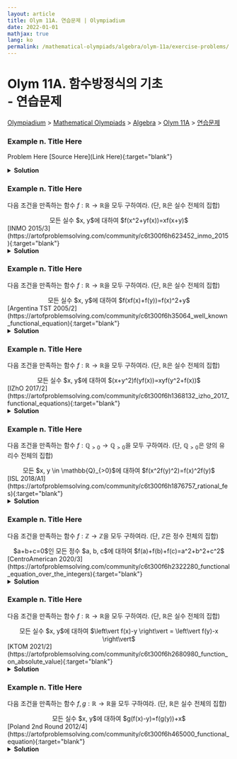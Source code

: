 ```yaml
---
layout: article
title: Olym 11A. 연습문제 | Olympiadium
date: 2022-01-01
mathjax: true
lang: ko
permalink: /mathematical-olympiads/algebra/olym-11a/exercise-problems/
---
```

# Olym 11A. 함수방정식의 기초 <br> <ssup> - 연습문제</ssup>

<a href="{{ site.homeurl }}">Olympiadium</a> > <a href="{{ site.homeurl }}mathematical-olympiads/">Mathematical Olympiads</a> > <a href="{{ site.homeurl }}mathematical-olympiads/algebra/">Algebra</a> > <a href="{{ site.homeurl }}mathematical-olympiads/algebra/olym-11a/">Olym 11A</a> > <a href="{{ site.homeurl }}mathematical-olympiads/algebra/olym-11a/exercise-problems/">연습문제</a>

### Example n. Title Here
<skyblueboard> Problem Here </skyblueboard>
[Source Here](Link Here){:target="blank"}
<pinkborder><details>
<summary><b>Solution</b></summary>
Solution Here. 
</details></pinkborder>

### Example n. Title Here
<skyblueboard> 다음 조건을 만족하는 함수 $f: \mathbb{R} \rightarrow \mathbb{R}$을 모두 구하여라. (단, $\mathbb{R}$은 실수 전체의 집합)
  <center><ssbr/> 모든 실수 $x, y$에 대하여 $f(x^2+yf(x))=xf(x+y)$ </center>  </skyblueboard>
[INMO 2015/3](https://artofproblemsolving.com/community/c6t300f6h623452_inmo_2015){:target="blank"}
<pinkborder><details>
<summary><b>Solution</b></summary>
Solution Here. 
</details></pinkborder>

### Example n. Title Here
<skyblueboard> 다음 조건을 만족하는 함수 $f: \mathbb{R} \rightarrow \mathbb{R}$을 모두 구하여라. (단, $\mathbb{R}$은 실수 전체의 집합)
  <center><ssbr/> 모든 실수 $x, y$에 대하여 $f(xf(x)+f(y))=f(x)^2+y$ </center>  </skyblueboard>
[Argentina TST 2005/2](https://artofproblemsolving.com/community/c6t300f6h35064_well_known_functional_equation){:target="blank"}
<pinkborder><details>
<summary><b>Solution</b></summary>
Solution Here. 
</details></pinkborder>

### Example n. Title Here
<skyblueboard> 다음 조건을 만족하는 함수 $f: \mathbb{R} \rightarrow \mathbb{R}$을 모두 구하여라. (단, $\mathbb{R}$은 실수 전체의 집합)
  <center><ssbr/> 모든 실수 $x, y$에 대하여 $(x+y^2)f(yf(x))=xyf(y^2+f(x))$ </center>  </skyblueboard>
[IZhO 2017/2](https://artofproblemsolving.com/community/c6t300f6h1368132_izho_2017_functional_equations){:target="blank"}
<pinkborder><details>
<summary><b>Solution</b></summary>
Solution Here. 
</details></pinkborder>

### Example n. Title Here
<skyblueboard> 다음 조건을 만족하는 함수 $f: \mathbb{Q}_{>0} \rightarrow \mathbb{Q}_{>0}$을 모두 구하여라. (단, $\mathbb{Q}_{>0}$은 양의 유리수 전체의 집합)
  <center><ssbr/> 모든 $x, y \in \mathbb{Q}_{>0}$에 대하여 $f(x^2f(y)^2)=f(x)^2f(y)$ </center>  </skyblueboard>
[ISL 2018/A1](https://artofproblemsolving.com/community/c6t300f6h1876757_rational_fes){:target="blank"}
<pinkborder><details>
<summary><b>Solution</b></summary>
Solution Here. 
</details></pinkborder>

### Example n. Title Here
<skyblueboard> 다음 조건을 만족하는 함수 $f: \mathbb{Z} \rightarrow \mathbb{Z}$을 모두 구하여라. (단, $\mathbb{Z}$은 정수 전체의 집합)
  <center><ssbr/> $a+b+c=0$인 모든 정수 $a, b, c$에 대하여 $f(a)+f(b)+f(c)=a^2+b^2+c^2$ </center>  </skyblueboard>
[CentroAmerican 2020/3](https://artofproblemsolving.com/community/c6t300f6h2322280_functional_equation_over_the_integers){:target="blank"}
<pinkborder><details>
<summary><b>Solution</b></summary>
Solution Here. 
</details></pinkborder>

### Example n. Title Here
<skyblueboard> 다음 조건을 만족하는 함수 $f: \mathbb{R} \rightarrow \mathbb{R}$을 모두 구하여라. (단, $\mathbb{R}$은 실수 전체의 집합)
  <center><ssbr/> 모든 실수 $x, y$에 대하여 $\left\vert f(x)-y \right\vert = \left\vert f(y)-x \right\vert$ </center>  </skyblueboard>
[KTOM 2021/2](https://artofproblemsolving.com/community/c6t300f6h2680980_function_on_absolute_value){:target="blank"}
<pinkborder><details>
<summary><b>Solution</b></summary>
Solution Here. 
</details></pinkborder>

### Example n. Title Here
<skyblueboard> 다음 조건을 만족하는 함수 $f, g: \mathbb{R} \rightarrow \mathbb{R}$을 모두 구하여라. (단, $\mathbb{R}$은 실수 전체의 집합)
  <center><ssbr/> 모든 실수 $x, y$에 대하여 $g(f(x)-y)=f(g(y))+x$ </center>  </skyblueboard>
[Poland 2nd Round 2012/4](https://artofproblemsolving.com/community/c6t300f6h465000_functional_equation){:target="blank"}
<pinkborder><details>
<summary><b>Solution</b></summary>
Solution Here. 
</details></pinkborder>
